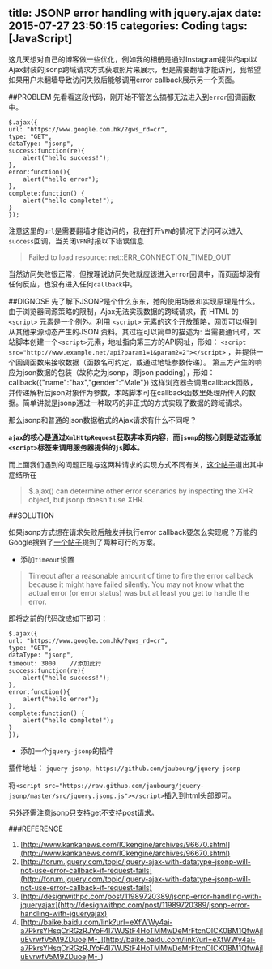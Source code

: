 title: JSONP error handling with jquery.ajax
date: 2015-07-27 23:50:15
categories: Coding
tags: [JavaScript] 
---
这几天想对自己的博客做一些优化，例如我的相册是通过Instagram提供的api以Ajax封装的jsonp跨域请求方式获取照片来展示，但是需要翻墙才能访问，我希望如果用户未翻墙导致访问失败后能够调用error callback展示另一个页面。<!-- more -->

##PROBLEM
先看看这段代码，刚开始不管怎么搞都无法进入到`error`回调函数中。

	$.ajax({
	url: "https://www.google.com.hk/?gws_rd=cr",
	type: "GET",
	dataType: "jsonp",
	success:function(re){
	    alert("hello success!");
	},
	error:function(){  
		alert("hello error"); 
	},                   
	complete:function() {           
	    alert("hello complete!");
	}
	});

注意这里的`url`是需要翻墙才能访问的，我在打开`VPN`的情况下访问可以进入`success`回调，当关闭`VPN`时报以下错误信息
> Failed to load resource: net::ERR_CONNECTION_TIMED_OUT

当然访问失败很正常，但按理说访问失败就应该进入`error`回调中，而页面却没有任何反应，也没有进入任何`callback`中。

##DIGNOSE
先了解下JSONP是个什么东东，她的使用场景和实现原理是什么。
由于浏览器同源策略的限制，Ajax无法实现数据的跨域请求，而 HTML 的 `<script>` 元素是一个例外。利用 `<script>` 元素的这个开放策略，网页可以得到从其他来源动态产生的JSON 资料。其过程可以简单的描述为: 当需要通讯时，本站脚本创建一个`<script>`元素，地址指向第三方的API网址，形如： `<script src="http://www.example.net/api?param1=1&param2=2"></script>` ，并提供一个回调函数来接收数据（函数名可约定，或通过地址参数传递）。 第三方产生的响应为json数据的包装（故称之为jsonp，即json padding），形如： callback({"name":"hax","gender":"Male"}) 这样浏览器会调用callback函数，并传递解析后json对象作为参数，本站脚本可在callback函数里处理所传入的数据。简单讲就是jsonp通过一种取巧的非正式的方式实现了数据的跨域请求。

那么jsonp和普通的json数据格式的Ajax请求有什么不同呢？

**`ajax`的核心是通过`XmlHttpRequest`获取非本页内容，而`jsonp`的核心则是动态添加`<script>`标签来调用服务器提供的`js`脚本。**

而上面我们遇到的问题正是与这两种请求的实现方式不同有关，[这个帖子](http://forum.jquery.com/topic/jquery-ajax-with-datatype-jsonp-will-not-use-error-callback-if-request-fails)道出其中症结所在


> $.ajax() can determine other error scenarios by inspecting the XHR
object, but jsonp doesn't use XHR.

##SOLUTION

如果jsonp方式想在请求失败后触发并执行error callback要怎么实现呢？万能的Google搜到了[一个帖子](http://designwithpc.com/post/11989720389/jsonp-error-handling-with-jqueryajax)提到了两种可行的方案。

- 添加`timeout`设置
> Timeout after a reasonable amount of time to fire the error callback because it might have failed silently. You may not know what the actual error (or error status) was but at least you get to handle the error.


即将之前的代码改成如下即可：

	$.ajax({
	url: "https://www.google.com.hk/?gws_rd=cr",
	type: "GET",
	dataType: "jsonp",
    timeout: 3000    //添加此行
	success:function(re){
	    alert("hello success!");
	},
	error:function(){  
		alert("hello error"); 
	},                   
	complete:function() {           
	    alert("hello complete!");
	}
	});


- 添加一个`jquery-jsonp`的插件

插件地址： `jquery-jsonp，https://github.com/jaubourg/jquery-jsonp`

将`<script src="https://raw.github.com/jaubourg/jquery-jsonp/master/src/jquery.jsonp.js"></script>`插入到html头部即可。

另外还需注意jsonp只支持get不支持post请求。


###REFERENCE
1. [http://www.kankanews.com/ICkengine/archives/96670.shtml](http://www.kankanews.com/ICkengine/archives/96670.shtml)
2. [http://forum.jquery.com/topic/jquery-ajax-with-datatype-jsonp-will-not-use-error-callback-if-request-fails](http://forum.jquery.com/topic/jquery-ajax-with-datatype-jsonp-will-not-use-error-callback-if-request-fails)
3. [http://designwithpc.com/post/11989720389/jsonp-error-handling-with-jqueryajax](http://designwithpc.com/post/11989720389/jsonp-error-handling-with-jqueryajax)
4. [http://baike.baidu.com/link?url=eXfWWy4ai-a7PkrsYHsqCrRGzRJYoF4l7WJStF4HoTMMwDeMrFtcnOICK0BM1QfwAjluEvrwfV5M9ZDuoejM-_](http://baike.baidu.com/link?url=eXfWWy4ai-a7PkrsYHsqCrRGzRJYoF4l7WJStF4HoTMMwDeMrFtcnOICK0BM1QfwAjluEvrwfV5M9ZDuoejM-_)